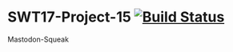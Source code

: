 # SWT17-Project-15 [![Build Status](https://travis-ci.org/HPI-SWA-Teaching/SWT17-Project-15.svg?branch=master)](https://travis-ci.org/HPI-SWA-Teaching/SWT17-Project-15)
Mastodon-Squeak
